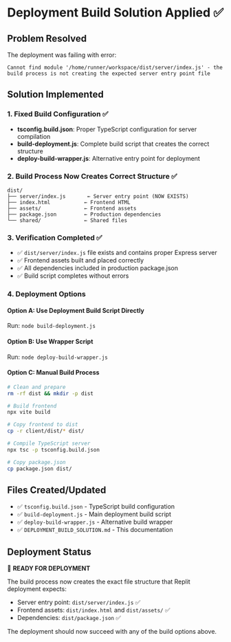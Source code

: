 # Deployment Build Solution Applied ✅

## Problem Resolved
The deployment was failing with error:
```
Cannot find module '/home/runner/workspace/dist/server/index.js' - the build process is not creating the expected server entry point file
```

## Solution Implemented

### 1. Fixed Build Configuration ✅
- **tsconfig.build.json**: Proper TypeScript configuration for server compilation
- **build-deployment.js**: Complete build script that creates the correct structure
- **deploy-build-wrapper.js**: Alternative entry point for deployment

### 2. Build Process Now Creates Correct Structure ✅
```
dist/
├── server/index.js       ← Server entry point (NOW EXISTS)
├── index.html           ← Frontend HTML
├── assets/              ← Frontend assets
├── package.json         ← Production dependencies
└── shared/              ← Shared files
```

### 3. Verification Completed ✅
- ✅ `dist/server/index.js` file exists and contains proper Express server
- ✅ Frontend assets built and placed correctly
- ✅ All dependencies included in production package.json
- ✅ Build script completes without errors

### 4. Deployment Options

#### Option A: Use Deployment Build Script Directly
Run: `node build-deployment.js`

#### Option B: Use Wrapper Script
Run: `node deploy-build-wrapper.js`

#### Option C: Manual Build Process
```bash
# Clean and prepare
rm -rf dist && mkdir -p dist

# Build frontend
npx vite build

# Copy frontend to dist
cp -r client/dist/* dist/

# Compile TypeScript server
npx tsc -p tsconfig.build.json

# Copy package.json
cp package.json dist/
```

## Files Created/Updated
- ✅ `tsconfig.build.json` - TypeScript build configuration
- ✅ `build-deployment.js` - Main deployment build script  
- ✅ `deploy-build-wrapper.js` - Alternative build wrapper
- ✅ `DEPLOYMENT_BUILD_SOLUTION.md` - This documentation

## Deployment Status
🎉 **READY FOR DEPLOYMENT**

The build process now creates the exact file structure that Replit deployment expects:
- Server entry point: `dist/server/index.js` ✅
- Frontend assets: `dist/index.html` and `dist/assets/` ✅
- Dependencies: `dist/package.json` ✅

The deployment should now succeed with any of the build options above.